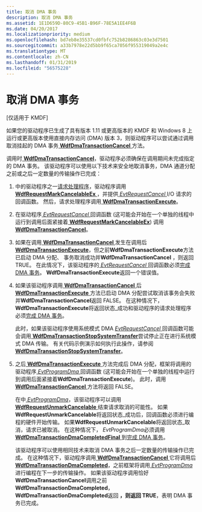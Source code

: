 ```yaml
---
title: 取消 DMA 事务
description: 取消 DMA 事务
ms.assetid: 1E1D659D-80C9-45B1-B96F-78E5A1EE4F6B
ms.date: 04/20/2017
ms.localizationpriority: medium
ms.openlocfilehash: bd7eb8e35537cd0fbfc752b8286863c03e3d7501
ms.sourcegitcommit: a33b7978e22d5bb9f65ca7056f955319049a2e4c
ms.translationtype: MT
ms.contentlocale: zh-CN
ms.lasthandoff: 01/31/2019
ms.locfileid: "56575228"
---
```

# <a name="canceling-dma-transactions"></a>取消 DMA 事务


\[仅适用于 KMDF\]

如果您的驱动程序已生成了具有版本 1.11 或更高版本的 KMDF 和 Windows 8 上运行或更高版本使用直接内存访问 (DMA) 版本 3，则驱动程序可以尝试通过调用取消挂起的 DMA 事务[ **WdfDmaTransactionCancel** ](https://msdn.microsoft.com/library/windows/hardware/hh451127)方法。

调用时[ **WdfDmaTransactionCancel**](https://msdn.microsoft.com/library/windows/hardware/hh451127)，驱动程序必须确保在调用期间未完成指定的 DMA 事务。 该驱动程序可以使用以下技术来安全地取消事务，DMA 通道分配之前或之后一定数量的传输操作已完成：

1.  中的驱动程序之一[请求处理程序](request-handlers.md)，驱动程序调用[ **WdfRequestMarkCancelableEx** ](https://msdn.microsoft.com/library/windows/hardware/ff549984) ，并提供[ *EvtRequestCancel* ](https://msdn.microsoft.com/library/windows/hardware/ff541817) I/O 请求的回调函数。 然后，请求处理程序调用[ **WdfDmaTransactionExecute**](https://msdn.microsoft.com/library/windows/hardware/ff547062)。
2.  在驱动程序[ *EvtRequestCancel* ](https://msdn.microsoft.com/library/windows/hardware/ff541817)回调函数 (这可能会开始在一个单独的线程中运行到调用后面紧接着[ **WdfRequestMarkCancelableEx**](https://msdn.microsoft.com/library/windows/hardware/ff549984)) 调用[ **WdfDmaTransactionCancel**](https://msdn.microsoft.com/library/windows/hardware/hh451127)。
3.  如果在调用[ **WdfDmaTransactionCancel** ](https://msdn.microsoft.com/library/windows/hardware/hh451127)发生在调用后[ **WdfDmaTransactionExecute**](https://msdn.microsoft.com/library/windows/hardware/ff547062)，但之前**WdfDmaTransactionExecute**方法已启动 DMA 分配、 事务取消成功并**WdfDmaTransactionCancel** ，则返回 TRUE。 在此情况下，该驱动程序的[ *EvtRequestCancel* ](https://msdn.microsoft.com/library/windows/hardware/ff541817)回调函数必须[完成 DMA 事务](completing-a-dma-transaction.md)。 **WdfDmaTransactionExecute**返回一个错误值。
4.  如果该驱动程序调用[ **WdfDmaTransactionCancel** ](https://msdn.microsoft.com/library/windows/hardware/hh451127)后[ **WdfDmaTransactionExecute** ](https://msdn.microsoft.com/library/windows/hardware/ff547062)方法已启动 DMA 分配尝试取消该事务会失败并**WdfDmaTransactionCancel**返回 FALSE。 在这种情况下， **WdfDmaTransactionExecute**将返回状态\_成功和驱动程序的请求处理程序必须[完成 DMA 事务](completing-a-dma-transaction.md)。

    此时，如果该驱动程序使用系统模式 DMA [ *EvtRequestCancel* ](https://msdn.microsoft.com/library/windows/hardware/ff541817)回调函数可能会调用[ **WdfDmaTransactionStopSystemTransfer**](https://msdn.microsoft.com/library/windows/hardware/hh439264)尝试停止正在进行系统模式 DMA 传输。 有关代码示例演示如何执行此操作，请参阅[ **WdfDmaTransactionStopSystemTransfer**](https://msdn.microsoft.com/library/windows/hardware/hh439264)。

5.  之后[ **WdfDmaTransactionExecute** ](https://msdn.microsoft.com/library/windows/hardware/ff547062)方法完成后 DMA 分配，框架将调用的驱动程序[ *EvtProgramDma* ](https://msdn.microsoft.com/library/windows/hardware/ff541816)回调函数 (这可能会开始在一个单独的线程中运行到调用后面紧接着**WdfDmaTransactionExecute**)。 此时，调用[ **WdfDmaTransactionCancel** ](https://msdn.microsoft.com/library/windows/hardware/hh451127)方法将返回 FALSE。

    在中[ *EvtProgramDma*](https://msdn.microsoft.com/library/windows/hardware/ff541816)，该驱动程序可以调用[ **WdfRequestUnmarkCancelable** ](https://msdn.microsoft.com/library/windows/hardware/ff550035)结束请求取消的可能性。 如果**WdfRequestUnmarkCancelable**将返回状态\_成功后，回调函数必须进行编程的硬件开始传输。 如果**WdfRequestUnmarkCancelable**将返回状态\_取消，请求已被取消。 在这种情况下， *EvtProgramDma*必须调用[ **WdfDmaTransactionDmaCompletedFinal** ](https://msdn.microsoft.com/library/windows/hardware/ff547049)到[完成 DMA 事务](completing-a-dma-transaction.md)。

    该驱动程序可以使用相同技术来取消 DMA 事务之后一定数量的传输操作已完成。 在这种情况下，驱动程序调用[ **WdfDmaTransactionCancel** ](https://msdn.microsoft.com/library/windows/hardware/hh451127)它将调用后[ **WdfDmaTransactionDmaCompleted**](https://msdn.microsoft.com/library/windows/hardware/ff547039)，之前框架将调用[ *EvtProgramDma* ](https://msdn.microsoft.com/library/windows/hardware/ff541816)进行编程在下一步的传输操作。 如果该驱动程序调用恰好**WdfDmaTransactionCancel**调用之前**WdfDmaTransactionDmaCompleted**， **WdfDmaTransactionDmaCompleted**返回 **，则返回 TRUE**，表明 DMA 事务已完成。

 

 





